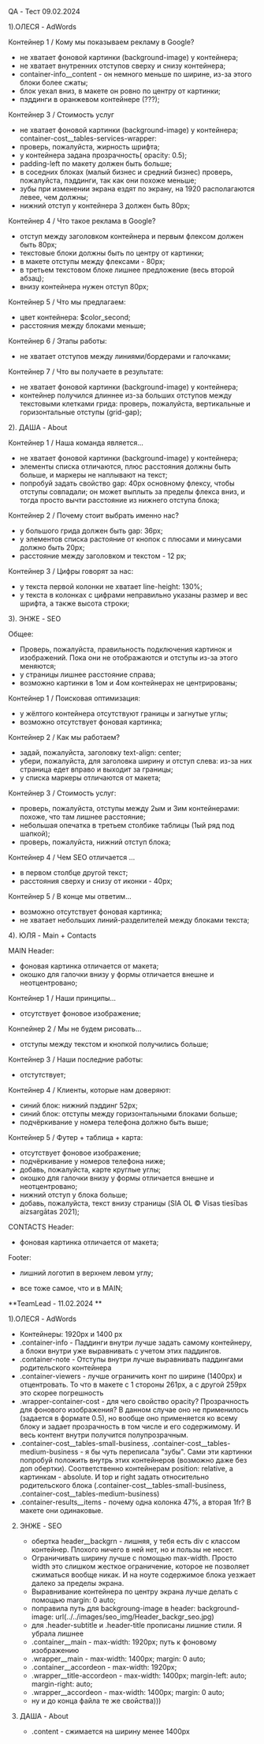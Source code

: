 QA - Тест 09.02.2024 

1).ОЛЕСЯ - AdWords

Контейнер 1 / Кому мы показываем рекламу в Google?
- не хватает фоновой картинки (background-image) у контейнера;
- не хватает внутренних отступов сверху и снизу контейнера;
- container-info__content - он немного меньше по ширине, из-за этого блоки более сжаты;
- блок уехал вниз, в макете он ровно по центру от картинки;
- пэддинги в оранжевом контейнере (???);

Контейнер 3 / Стоимость услуг
- не хватает фоновой картинки (background-image) у контейнера;
container-cost__tables-services-wrapper:
- проверь, пожалуйста, жирность шрифта;
- у контейнера задана прозрачность( opacity: 0.5);
- padding-left по макету должен быть больше;
- в соседних блоках (малый бизнес и средний бизнес) проверь, пожалуйста, пэддинги, так как они похоже меньше;
- зубы при изменении экрана ездят по экрану, на 1920 располагаются левее, чем должны;
- нижний отступ у контейнера 3 должен быть 80px;

Контейнер 4 / Что такое реклама в Google?
- отступ между заголовком контейнера и первым флексом должен быть 80px;
- текстовые блоки должны быть по центру от картинки;
- в макете отступы между флексами - 80px;
- в третьем текстовом блоке лишнее предложение (весь второй абзац);
- внизу контейнера нужен отступ 80px;

Контейнер 5 / Что мы предлагаем:
- цвет контейнера: $color_second;
- расстояния между блоками меньше;

Контейнер 6 / Этапы работы:
- не хватает отступов между линиями/бордерами и галочками;

Контейнер 7 / Что вы получаете в результате:
- не хватает фоновой картинки (background-image) у контейнера;
- контейнер получился длиннее из-за больших отступов между текстовыми клетками грида: проверь, пожалуйста, вертикальные и горизонтальные отступы (grid-gap);



2). ДАША - About

Контейнер 1 / Наша команда является...
- не хватает фоновой картинки (background-image) у контейнера;
- элементы списка отличаются, плюс расстояния должны быть больше, и маркеры не наплывают на текст;
- попробуй задать свойство gap: 40px основному флексу, чтобы отступы совпадали; он может выплыть за пределы флекса вниз, и тогда просто вычти расстояние из нижнего отступа блока;

Контейнер 2 / Почему стоит выбрать именно нас?
- у большого грида должен быть gap: 36px;
- у элементов списка растояние от кнопок с плюсами и минусами должно быть 20px;
- расстояние между заголовком и текстом - 12 px;

Контейнер 3 / Цифры говорят за нас:
- у текста первой колонки не хватает line-height: 130%;
- у текста в колонках с цифрами неправильно указаны размер и вес шрифта, а также высота строки;



3). ЭНЖЕ - SEO

Общее:
- Проверь, пожалуйста, правильность подключения картинок и изображений. Пока они не отображаются и отступы из-за этого меняются;
- у страницы лишнее расстояние справа;
- возможно картинки в 1ом и 4ом контейнерах не центрированы;

Контейнер 1 / Поисковая оптимизация:
- у жёлтого контейнера отсутствуют границы и загнутые углы;
- возможно отсутствует фоновая картинка;

Контейнер 2 / Как мы работаем?
- задай, пожалуйста, заголовку text-align: center;
- убери, пожалуйста, для заголовка ширину и отступ слева: из-за них страница едет вправо и выходит за границы;
- у списка маркеры отличаются от макета;

Контейнер 3 / Стоимость услуг:
- проверь, пожалуйста, отступы между 2ым и 3им контейнерами: похоже, что там лишнее расстояние;
- небольшая опечатка в третьем столбике таблицы (1ый ряд под шапкой);
- проверь, пожалуйста, нижний отступ блока;

Контейнер 4 / Чем SEO отличается ...
- в первом столбце другой текст;
- расстояния сверху и снизу от иконки - 40px;

Контейнер 5 / В конце мы ответим...
- возможно отсутствует фоновая картинка;
- не хватает небольших линий-разделителей между блоками текста;



4). ЮЛЯ - Main + Contacts

MAIN
Header:
- фоновая картинка отличается от макета;
- окошко для галочки внизу у формы отличается внешне и неотцентровано;

Контейнер 1 / Наши принципы... 
- отсутствует фоновое изображение;

Конnейнер 2 / Мы не будем рисовать...
- отступы между текстом и кнопкой получились больше;

Контейнер 3 / Наши последние работы:
- отстутствует;

Контейнер 4 / Клиенты, которые нам доверяют:
- синий блок: нижний пэддинг 52px;
- синий блок: отступы между горизонтальными блоками больше;
- подчёркивание у номера телефона должно быть выше;

Контейнер 5 / Футер + таблица + карта:
- отсутствует фоновое изображение;
- подчёркивание у номеров телефона ниже;
- добавь, пожалуйста, карте круглые углы;
- окошко для галочки внизу у формы отличается внешне и неотцентровано;
- нижний отступ у блока больше;
- добавь, пожалуйста, текст внизу страницы (SIA OL © Visas tiesības aizsargātas 2021);


CONTACTS
Header:
- фоновая картинка отличается от макета;

Footer:
- лишний логотип в верхнем левом углу;
+ все тоже самое, что и в MAIN;



**TeamLead -  11.02.2024 **

1).ОЛЕСЯ - AdWords
 - Контейнеры: 1920px и 1400 px 
 - .container-info - Паддинги внутри лучше задать самому контейнеру, а блоки внутри уже выравнивать с учетом этих паддингов.
 - .container-note - Отступы внутри лучше выравнивать паддингами родительского контейнера
 - .container-viewers - лучше ограничить конт по ширине (1400px) и отцентровать. То что в макете с 1 стороны 261px, а с другой 259px это скорее погрешность
 - .wrapper-container-cost - для чего свойство opacity? Прозрачность для фонового изображения? В данном случае оно не применилось (задается в формате 0.5), но вообще оно применяется ко всему блоку и задает прозрачность в том числе и его содержимому. И весь контент внутри получится полупрозрачным.
 - .container-cost__tables-small-business, .container-cost__tables-medium-business - я бы чуть переписала "зубы". Сами эти картинки попробуй положить внутрь этих контейнеров (возможно даже без доп обертки). Соответственно контейнерам position: relative, а картинкам - absolute. И top и right задать относительно родительского блока (.container-cost__tables-small-business, .container-cost__tables-medium-business)
 - .container-results__items - почему одна колонка 47%, а вторая 1fr? В макете они одинаковые.

2) ЭНЖЕ - SEO
   - обертка header__backgrn - лишняя, у тебя есть div с классом контейнер. Плохого ничего в ней нет, но и пользы не несет.
   - Ограничивать ширину лучше с помощью max-width. Просто width это слишком жесткое ограничение, которое не позволяет сжиматься вообще никак. И на ноуте содержимое блока уезжает далеко за пределы экрана.
   - Выравнивание контейнера по центру экрана лучше делать с помощью margin: 0 auto;
   - поправила путь для backgroung-image в header: background-image: url(../../images/seo_img/Header_backgr_seo.jpg)
   - для .header-subtitle и .header-title прописаны лишние стили. Я убрала лишнее
   - .container__main - max-width: 1920px; путь к фоновому изображению
   - .wrapper__main - max-width: 1400px;    margin: 0 auto;
   - .container__accordeon - max-width: 1920px;
   - .wrapper__title-accordeon - max-width: 1400px;    margin-left: auto;    margin-right: auto;
   - .wrapper__accordeon - max-width: 1400px; margin: 0 auto;
   - ну и до конца файла те же свойства)))

3) ДАША - About
   - .content - сжимается на ширину менее 1400px
